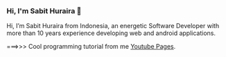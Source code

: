 ### Hi, I'm Sabit Huraira 👋

Hi, I’m Sabit Huraira from Indonesia, an energetic Software Developer with more than 10 years experience developing web and android applications.


===>>> Cool programming tutorial from me [Youtube Pages](https://www.youtube.com/@sabitzhabit).



<!--
**sabithuraira/sabithuraira** is a ✨ _special_ ✨ repository because its `README.md` (this file) appears on your GitHub profile.

Here are some ideas to get you started:

- 🔭 I’m currently working on ...
- 🌱 I’m currently learning ...
- 👯 I’m looking to collaborate on ...
- 🤔 I’m looking for help with ...
- 💬 Ask me about ...
- 📫 How to reach me: ...
- 😄 Pronouns: ...
- ⚡ Fun fact: ...
-->
